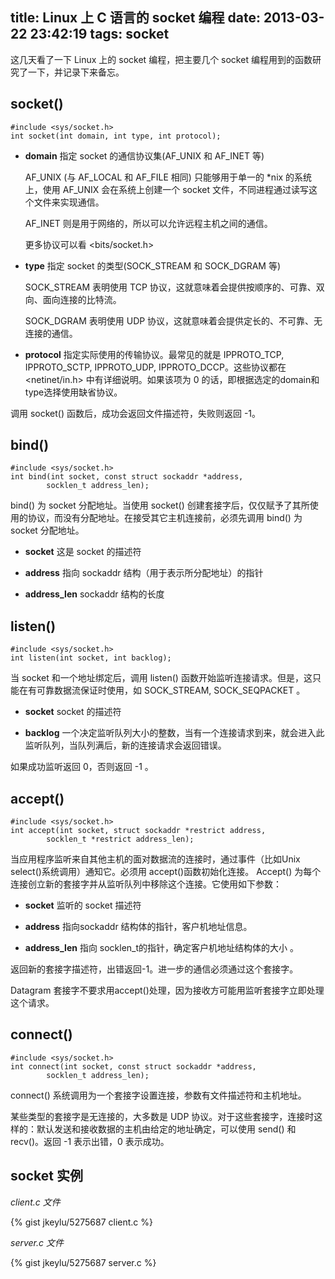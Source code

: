 title: Linux 上 C 语言的 socket 编程
date: 2013-03-22 23:42:19
tags: socket
---

这几天看了一下 Linux 上的 socket 编程，把主要几个 socket 编程用到的函数研究了一下，并记录下来备忘。

socket()
--------

```
#include <sys/socket.h>
int socket(int domain, int type, int protocol);
```

* **domain** 指定 socket 的通信协议集(AF_UNIX 和 AF_INET 等)

    AF_UNIX (与 AF_LOCAL 和 AF_FILE 相同) 只能够用于单一的 *nix 的系统上，使用 AF_UNIX 会在系统上创建一个 socket 文件，不同进程通过读写这个文件来实现通信。

    AF_INET 则是用于网络的，所以可以允许远程主机之间的通信。

    更多协议可以看 <bits/socket.h>

* **type** 指定 socket 的类型(SOCK_STREAM 和 SOCK_DGRAM 等)

    SOCK_STREAM 表明使用 TCP 协议，这就意味着会提供按顺序的、可靠、双向、面向连接的比特流。

    SOCK_DGRAM 表明使用 UDP 协议，这就意味着会提供定长的、不可靠、无连接的通信。

* **protocol** 指定实际使用的传输协议。最常见的就是 IPPROTO_TCP, IPPROTO_SCTP, IPPROTO_UDP, IPPROTO_DCCP。这些协议都在 <netinet/in.h> 中有详细说明。如果该项为 0 的话，即根据选定的domain和type选择使用缺省协议。

调用 socket() 函数后，成功会返回文件描述符，失败则返回 -1。

<!-- more -->

bind()
------

```
#include <sys/socket.h>
int bind(int socket, const struct sockaddr *address,
        socklen_t address_len);
```

bind() 为 socket 分配地址。当使用 socket() 创建套接字后，仅仅赋予了其所使用的协议，而没有分配地址。在接受其它主机连接前，必须先调用 bind() 为 socket 分配地址。

* **socket** 这是 socket 的描述符

* **address** 指向 sockaddr 结构（用于表示所分配地址）的指针

* **address_len** sockaddr 结构的长度

listen()
--------

```
#include <sys/socket.h>
int listen(int socket, int backlog);
```

当 socket 和一个地址绑定后，调用 listen() 函数开始监听连接请求。但是，这只能在有可靠数据流保证时使用，如 SOCK_STREAM, SOCK_SEQPACKET 。

* **socket** socket 的描述符

* **backlog** 一个决定监听队列大小的整数，当有一个连接请求到来，就会进入此监听队列，当队列满后，新的连接请求会返回错误。

如果成功监听返回 0，否则返回 -1 。

accept()
--------

```
#include <sys/socket.h>
int accept(int socket, struct sockaddr *restrict address,
        socklen_t *restrict address_len);
```

当应用程序监听来自其他主机的面对数据流的连接时，通过事件（比如Unix select()系统调用）通知它。必须用 accept()函数初始化连接。 Accept() 为每个连接创立新的套接字并从监听队列中移除这个连接。它使用如下参数：

* **socket** 监听的 socket 描述符

* **address** 指向sockaddr 结构体的指针，客户机地址信息。

* **address_len** 指向 socklen_t的指针，确定客户机地址结构体的大小 。

返回新的套接字描述符，出错返回-1。进一步的通信必须通过这个套接字。

Datagram 套接字不要求用accept()处理，因为接收方可能用监听套接字立即处理这个请求。

connect()
---------

```
#include <sys/socket.h>
int connect(int socket, const struct sockaddr *address,
        socklen_t address_len);
```

connect() 系统调用为一个套接字设置连接，参数有文件描述符和主机地址。

某些类型的套接字是无连接的，大多数是 UDP 协议。对于这些套接字，连接时这样的：默认发送和接收数据的主机由给定的地址确定，可以使用 send() 和 recv()。返回 -1 表示出错，0 表示成功。

socket 实例
-----------

*client.c 文件*

{% gist jkeylu/5275687 client.c %}

*server.c 文件*

{% gist jkeylu/5275687 server.c %}
